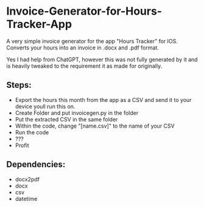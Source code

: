 # Invoice-Generator-for-Hours-Tracker-App
A very simple invoice generator for the app "Hours Tracker" for IOS. Converts your hours into an invoice in .docx and .pdf format.

Yes I had help from ChatGPT, however this was not fully generated by it and is heavily tweaked to the requirement it as made for originally.

## Steps:

- Export the hours this month from the app as a CSV and send it to your device youll run this on.
- Create Folder and put invoicegen.py in the folder
- Put the extracted CSV in the same folder
- Within the code, change "[name.csv]" to the name of your CSV
- Run the code
- ???
- Profit

## Dependencies:

- docx2pdf
- docx
- csv
- datetime
